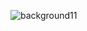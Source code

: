 ![background11](https://github.com/viet2005-68/BTL_SDL_FIGHT/assets/149287510/c79eca7a-e62a-4285-9428-e16535880cbf)
